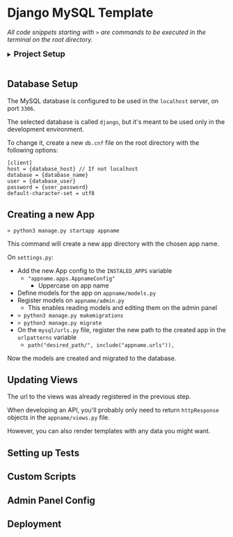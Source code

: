 # **Django MySQL Template**

*All code snippets starting with `>` are commands to be executed in the terminal on the root directory.*

<details>
<summary><b><font size=4>Project Setup</font></b> </summary>

*These are basic orientations for starting a new Python project.*

Start a new virtual environment:

`> python -m venv .venv`

`> source .venv/bin/activate`

Access the project directory:

`> cd mysql`

Install dependencies:

`> pip install -r requirements.txt`

</details>
<br>

## **Database Setup**

The MySQL database is configured to be used in the `localhost` server, on port `3306`.

The selected database is called `django`, but it's meant to be used only in the development environment.

To change it, create a new `db.cnf` file on the root directory with the following options:

```
[client]
host = {database_host} // If not localhost
database = {database_name}
user = {database_user}
password = {user_password}
default-character-set = utf8
```
## **Creating a new App**

`> python3 manage.py startapp appname `

This command will create a new app directory with the chosen app name.

On `settings.py`: 
- Add the new App config to the `INSTALED_APPS` variable
  - `"appname.apps.AppnameConfig"`
    - Uppercase on app name
- Define models for the app on `appname/models.py`
- Register models on `appname/admin.py`
  - This enables reading models and editing them on the admin panel
- `> python3 manage.py makemigrations`
- `> python3 manage.py migrate`
- On the `mysql/urls.py` file, register the new path to the created app in the `urlpatterns` variable
  -  `path("desired_path/", include("appname.urls")),`

Now the models are created and migrated to the database.

## **Updating Views**

The url to the views was already registered in the previous step. 

When developing an API, you'll probably only need to return `httpResponse` objects in the `appname/views.py` file.

However, you can also render templates with any data you might want.


## **Setting up Tests**

## **Custom Scripts**

## **Admin Panel Config**

## **Deployment**
